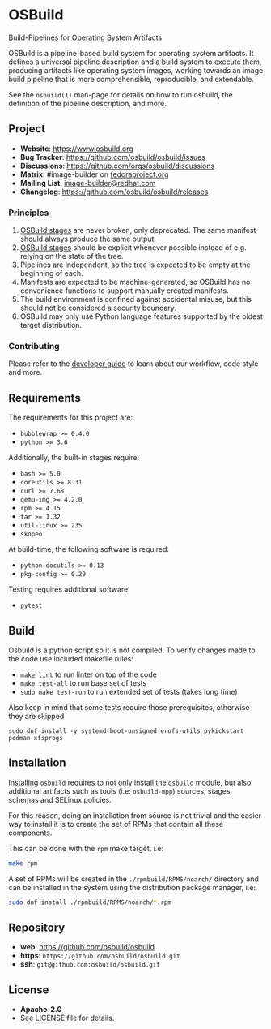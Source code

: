 # OSBuild

Build-Pipelines for Operating System Artifacts

OSBuild is a pipeline-based build system for operating system artifacts. It
defines a universal pipeline description and a build system to execute them,
producing artifacts like operating system images, working towards an image
build pipeline that is more comprehensible, reproducible, and extendable.

See the `osbuild(1)` man-page for details on how to run osbuild, the definition
of the pipeline description, and more.

## Project

 * **Website**: https://www.osbuild.org
 * **Bug Tracker**: https://github.com/osbuild/osbuild/issues
 * **Discussions**: https://github.com/orgs/osbuild/discussions
 * **Matrix**: #image-builder on [fedoraproject.org](https://matrix.to/#/#image-builder:fedoraproject.org)
 * **Mailing List**: image-builder@redhat.com
 * **Changelog**: https://github.com/osbuild/osbuild/releases

### Principles

1. [OSBuild stages](./stages) are never broken, only deprecated. The same manifest should always produce the same output.
2. [OSBuild stages](./stages) should be explicit whenever possible instead of e.g. relying on the state of the tree.
3. Pipelines are independent, so the tree is expected to be empty at the beginning of each.
4. Manifests are expected to be machine-generated, so OSBuild has no convenience functions to support manually created manifests.
5. The build environment is confined against accidental misuse, but this should not be considered a security boundary.
6. OSBuild may only use Python language features supported by the oldest target distribution.

### Contributing

Please refer to the [developer guide](https://osbuild.org/docs/developer-guide/index) to learn about our workflow, code style and more.

## Requirements

The requirements for this project are:

 * `bubblewrap >= 0.4.0`
 * `python >= 3.6`

Additionally, the built-in stages require:

 * `bash >= 5.0`
 * `coreutils >= 8.31`
 * `curl >= 7.68`
 * `qemu-img >= 4.2.0`
 * `rpm >= 4.15`
 * `tar >= 1.32`
 * `util-linux >= 235`
 * `skopeo`

At build-time, the following software is required:

 * `python-docutils >= 0.13`
 * `pkg-config >= 0.29`

Testing requires additional software:

 * `pytest`

## Build

Osbuild is a python script so it is not compiled.
To verify changes made to the code use included makefile rules:

 * `make lint` to run linter on top of the code
 * `make test-all` to run base set of tests
 * `sudo make test-run` to run extended set of tests (takes long time)

Also keep in mind that some tests require those prerequisites,
otherwise they are skipped

```
sudo dnf install -y systemd-boot-unsigned erofs-utils pykickstart podman xfsprogs
```

## Installation

Installing `osbuild` requires to not only install the `osbuild` module, but also
additional artifacts such as tools (i.e: `osbuild-mpp`) sources, stages, schemas
and SELinux policies.

For this reason, doing an installation from source is not trivial and the easier
way to install it is to create the set of RPMs that contain all these components.

This can be done with the `rpm` make target, i.e:

```sh
make rpm
```

A set of RPMs will be created in the `./rpmbuild/RPMS/noarch/` directory and can
be installed in the system using the distribution package manager, i.e:

```sh
sudo dnf install ./rpmbuild/RPMS/noarch/*.rpm
```

## Repository

 - **web**:   https://github.com/osbuild/osbuild
 - **https**: `https://github.com/osbuild/osbuild.git`
 - **ssh**:   `git@github.com:osbuild/osbuild.git`

## License

 - **Apache-2.0**
 - See LICENSE file for details.
